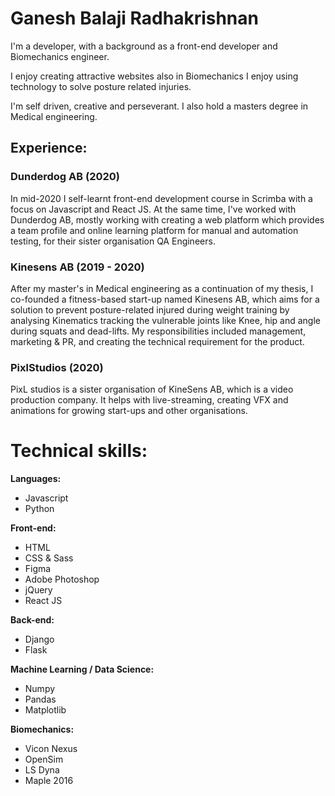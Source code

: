 # Ganesh Balaji Radhakrishnan
I'm a developer, with a background as a front-end developer and Biomechanics engineer.

I enjoy creating attractive websites also in Biomechanics I enjoy using technology to solve posture related injuries. 

I'm self driven, creative and perseverant. I also hold a masters degree in Medical engineering.


## Experience:
### Dunderdog AB (2020)
In mid-2020 I self-learnt front-end development course in Scrimba with a focus on Javascript and React JS. At the same time, I've worked with Dunderdog AB, mostly working with creating a web platform which provides a team profile and online learning platform for manual and automation testing, for their sister organisation QA Engineers.

### Kinesens AB (2019 - 2020)
After my master's in Medical engineering as a continuation of my thesis, I co-founded a fitness-based start-up named Kinesens AB, which aims for a solution to prevent posture-related injured during weight training by analysing Kinematics tracking the vulnerable joints like Knee, hip and angle during squats and dead-lifts. My responsibilities included management, marketing & PR, and creating the technical requirement for the product.

### PixlStudios (2020)
PixL studios is a sister organisation of KineSens AB, which is a video production company. It helps with live-streaming, creating VFX and animations for growing start-ups and other organisations.


# Technical skills:

**Languages:**

* Javascript
* Python

**Front-end:**

* HTML
* CSS & Sass
* Figma
* Adobe Photoshop
* jQuery
* React JS 

**Back-end:**

* Django
* Flask

**Machine Learning / Data Science:**

* Numpy
* Pandas
* Matplotlib

**Biomechanics:**

* Vicon Nexus
* OpenSim
* LS Dyna
* Maple 2016



